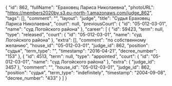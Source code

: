 {
    "id": 862,
    "fullName": "Ераховец Лариса Николаевна",
    "photoURL": "https://members2020by.s3.eu-north-1.amazonaws.com/judge_862",
    "tags": [],
    "comment": "",
    "layout": "judge",
    "title": "Судья Ераховец Лариса Николаевна",
    "court": null,
    "previousCourt": {
        "id": "05-012-03-01",
        "name": "суд Логойского района"
    },
    "career": [
        {
            "id": 59423,
            "term": null,
            "type": "released",
            "court": {
                "id": "05-012-03-01",
                "name": "суд Логойского района"
            },
            "extra": [],
            "comment": "по собственному желанию",
            "house_id": "05-012-03-01",
            "judge_id": 862,
            "position": "судья",
            "term_type": "",
            "timestamp": "2016-04-21",
            "decree_number": "153"
        },
        {
            "id": 4513,
            "term": null,
            "type": "appointed",
            "court": {
                "id": "05-012-03-01",
                "name": "суд Логойского района"
            },
            "extra": {
                "judge_id": 3457
            },
            "comment": "",
            "house_id": "05-012-03-01",
            "judge_id": 862,
            "position": "судья",
            "term_type": "indefinitely",
            "timestamp": "2004-09-08",
            "decree_number": "433"
        }
    ]
}